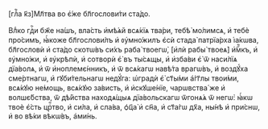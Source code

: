 [глⷡ҇а к҃з]Мл҃тва во є҆́же бл҃гослови́ти ста́до.

Влⷣко гдⷭ҇и бж҃е на́шъ, вла́сть и҆мѣ́ѧй всѧ́кїѧ тва́ри, тебѣ̀ мо́лимсѧ, и҆ тебѐ
про́симъ, ꙗ҆́коже бл҃гослови́лъ и҆ ᲂу҆мно́жилъ є҆сѝ стада̀ патрїа́рха і҆а́кѡва,
бл҃гословѝ и҆ ста́до скотѡ́въ си́хъ раба̀ твоегѡ̀, [и҆лѝ рабы̀ твоеѧ̀] и҆́мⷬ҇къ,
и҆ ᲂу҆мно́жи, и҆ ᲂу҆крѣпѝ, и҆ сотворѝ є҆̀ въ ты́сѧщы, и҆ и҆зба́ви є҆̀ ѿ наси́лїѧ
дїа́волѧ, и҆ ѿ и҆ноплемє́нникъ, и҆ ѿ всѧ́кагѡ навѣ́та врагѡ́въ, и҆ воздꙋ́ха
сме́ртнагѡ, и҆ гꙋби́тельнагѡ недꙋ́га: ѡ҆градѝ є҆̀ ст҃ы́ми а҆́гг҃лы твои́ми,
всѧ́кꙋю не́мощь, всѧ́кꙋю за́висть, и҆ и҆скꙋше́нїе, чарѡвства́ же и҆ волшє́бства,
ѿ дѣ́йства находѧ́щыѧ дїа́вольскагѡ ѿгонѧ́ѧ ѿ негѡ̀: ꙗ҆́кѡ твоѐ є҆́сть црⷭ҇тво,
и҆ си́ла, и҆ сла́ва, ѻ҆ц҃а̀ и҆ сн҃а, и҆ ст҃а́гѡ дх҃а, ны́нѣ и҆ при́снѡ, и҆ во
вѣ́ки вѣкѡ́въ, а҆ми́нь.

